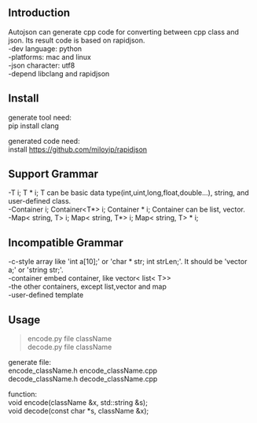 Introduction  
---
Autojson can generate cpp code for converting between cpp class and json. Its result code is based on rapidjson.   
-dev language: python  
-platforms: mac and linux  
-json character: utf8  
-depend libclang and rapidjson  

Install  
---
generate tool need:   
pip install clang  

generated code need:   
install https://github.com/miloyip/rapidjson    

Support Grammar  
---
-T i; T * i; T can be basic data type(int,uint,long,float,double...), string, and user-defined class.  
-Container<T> i; Container<T*> i; Container * i; Container can be list, vector.  
-Map< string, T> i; Map< string, T*> i; Map< string, T> * i;  

Incompatible Grammar  
---
-c-style array like 'int a[10];' or 'char * str; int strLen;'. It should be 'vector<int> a;' or 'string str;'.  
-container embed container, like vector< list< T>>  
-the other containers, except list,vector and map  
-user-defined template  

Usage  
---
>encode.py  file  className  
>decode.py  file  className  

generate file:  
encode_className.h  encode_className.cpp  
decode_className.h  decode_className.cpp  

function:  
void encode(className &x, std::string &s);  
void decode(const char *s, className &x);  


